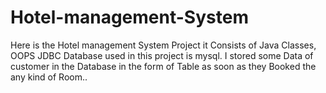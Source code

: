 # Hotel-management-System

Here is the Hotel management System Project 
it Consists of Java Classes, OOPS JDBC 
Database used in this project is mysql.
I stored some Data of customer in the Database in the form of Table as soon as they Booked the any kind of Room..
